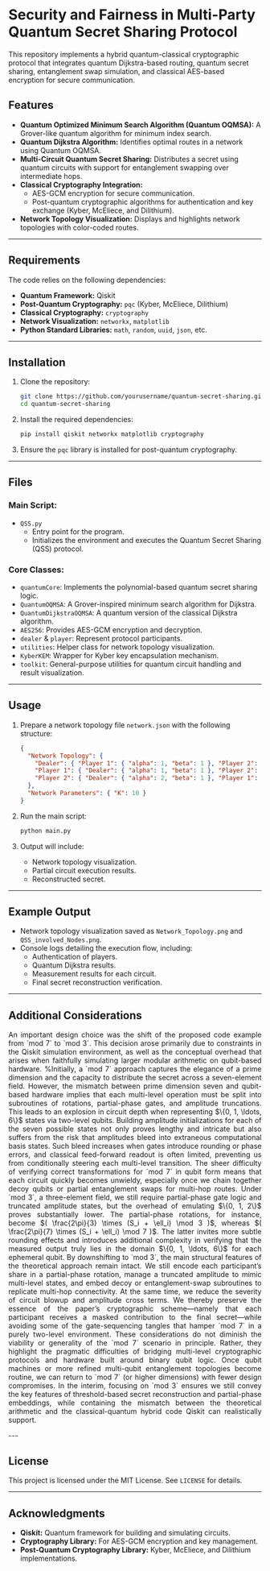 # Security and Fairness in Multi-Party Quantum Secret Sharing Protocol
 
This repository implements a hybrid quantum-classical cryptographic protocol that integrates quantum Dijkstra-based routing, quantum secret sharing, entanglement swap simulation, and classical AES-based encryption for secure communication.

## Features
- **Quantum Optimized Minimum Search Algorithm (Quantum OQMSA):** A Grover-like quantum algorithm for minimum index search.
- **Quantum Dijkstra Algorithm:** Identifies optimal routes in a network using Quantum OQMSA.
- **Multi-Circuit Quantum Secret Sharing:** Distributes a secret using quantum circuits with support for entanglement swapping over intermediate hops.
- **Classical Cryptography Integration:**
  - AES-GCM encryption for secure communication.
  - Post-quantum cryptographic algorithms for authentication and key exchange (Kyber, McEliece, and Dilithium).
- **Network Topology Visualization:** Displays and highlights network topologies with color-coded routes.

---

## Requirements

The code relies on the following dependencies:

- **Quantum Framework:** Qiskit
- **Post-Quantum Cryptography:** `pqc` (Kyber, McEliece, Dilithium)
- **Classical Cryptography:** `cryptography`
- **Network Visualization:** `networkx`, `matplotlib`
- **Python Standard Libraries:** `math`, `random`, `uuid`, `json`, etc.

---

## Installation

1. Clone the repository:
   ```bash
   git clone https://github.com/yourusername/quantum-secret-sharing.git
   cd quantum-secret-sharing
   ```

2. Install the required dependencies:
   ```bash
   pip install qiskit networkx matplotlib cryptography
   ```

3. Ensure the `pqc` library is installed for post-quantum cryptography.

---

## Files

### Main Script: 
- `QSS.py`
  - Entry point for the program.
  - Initializes the environment and executes the Quantum Secret Sharing (QSS) protocol.

### Core Classes:
- `quantumCore`: Implements the polynomial-based quantum secret sharing logic.
- `QuantumOQMSA`: A Grover-inspired minimum search algorithm for Dijkstra.
- `QuantumDijkstraOQMSA`: A quantum version of the classical Dijkstra algorithm.
- `AES256`: Provides AES-GCM encryption and decryption.
- `dealer` & `player`: Represent protocol participants.
- `utilities`: Helper class for network topology visualization.
- `KyberKEM`: Wrapper for Kyber key encapsulation mechanism.
- `toolkit`: General-purpose utilities for quantum circuit handling and result visualization.

---

## Usage

1. Prepare a network topology file `network.json` with the following structure:
   ```json
   {
     "Network Topology": {
       "Dealer": { "Player 1": { "alpha": 1, "beta": 1 }, "Player 2": { "alpha": 2, "beta": 1 } },
       "Player 1": { "Dealer": { "alpha": 1, "beta": 1 }, "Player 2": { "alpha": 1, "beta": 2 } },
       "Player 2": { "Dealer": { "alpha": 2, "beta": 1 }, "Player 1": { "alpha": 1, "beta": 2 } }
     },
     "Network Parameters": { "K": 10 }
   }
   ```

2. Run the main script:
   ```bash
   python main.py
   ```

3. Output will include:
   - Network topology visualization.
   - Partial circuit execution results.
   - Reconstructed secret.

---

## Example Output

- Network topology visualization saved as `Network_Topology.png` and `QSS_involved_Nodes.png`.
- Console logs detailing the execution flow, including:
  - Authentication of players.
  - Quantum Dijkstra results.
  - Measurement results for each circuit.
  - Final secret reconstruction verification.

---

## Additional Considerations
<p align="justify">
An important design choice was the shift of the proposed code example from `mod 7` to `mod 3`. This decision arose primarily due to constraints in the Qiskit simulation environment, as well as the conceptual overhead that arises when faithfully simulating larger modular arithmetic on qubit-based hardware. %Initially, a `mod 7` approach captures the elegance of a prime dimension and the capacity to distribute the secret across a seven-element field. However, the mismatch between prime dimension seven and qubit-based hardware implies that each multi-level operation must be split into subroutines of rotations, partial-phase gates, and amplitude truncations. This leads to an explosion in circuit depth when representing $\{0, 1, \ldots, 6\}$ states via two-level qubits. Building amplitude initializations for each of the seven possible states not only proves lengthy and intricate but also suffers from the risk that amplitudes bleed into extraneous computational basis states. Such bleed increases when gates introduce rounding or phase errors, and classical feed-forward readout is often limited, preventing us from conditionally steering each multi-level transition. The sheer difficulty of verifying correct transformations for `mod 7` in qubit form means that each circuit quickly becomes unwieldy, especially once we chain together decoy qubits or partial entanglement swaps for multi-hop routes. Under `mod 3`, a three-element field, we still require partial-phase gate logic and truncated amplitude states, but the overhead of emulating $\{0, 1, 2\}$ proves substantially lower. 
The partial-phase rotations, for instance, become $( \frac{2\pi}{3} \times (S_i + \ell_i) \mod 3 )$, whereas $( \frac{2\pi}{7} \times (S_i + \ell_i) \mod 7 )$.
The latter invites more subtle rounding effects and introduces additional complexity in verifying that the measured output truly lies in the domain $\{0, 1, \ldots, 6\}$ for each ephemeral qubit.
By downshifting to `mod 3`, the main structural features of the theoretical approach remain intact. We still encode each participant’s share in a partial-phase rotation, manage a truncated amplitude to mimic multi-level states, and embed decoy or entanglement-swap subroutines to replicate multi-hop connectivity. At the same time, we reduce the severity of circuit blowup and amplitude cross terms. We thereby preserve the essence of the paper’s cryptographic scheme—namely that each participant receives a masked contribution to the final secret—while avoiding some of the gate-sequencing tangles that hamper `mod 7` in a purely two-level environment.
These considerations do not diminish the viability or generality of the `mod 7` scenario in principle. Rather, they highlight the pragmatic difficulties of bridging multi-level cryptographic protocols and hardware built around binary qubit logic. Once qubit machines or more refined multi-qubit entanglement topologies become routine, we can return to `mod 7` (or higher dimensions) with fewer design compromises. In the interim, focusing on `mod 3` ensures we still convey the key features of threshold-based secret reconstruction and partial-phase embeddings, while containing the mismatch between the theoretical arithmetic and the classical-quantum hybrid code Qiskit can realistically support.
</p>
---

## License

This project is licensed under the MIT License. See `LICENSE` for details.

---

## Acknowledgments

- **Qiskit:** Quantum framework for building and simulating circuits.
- **Cryptography Library:** For AES-GCM encryption and key management.
- **Post-Quantum Cryptography Library:** Kyber, McEliece, and Dilithium implementations.
